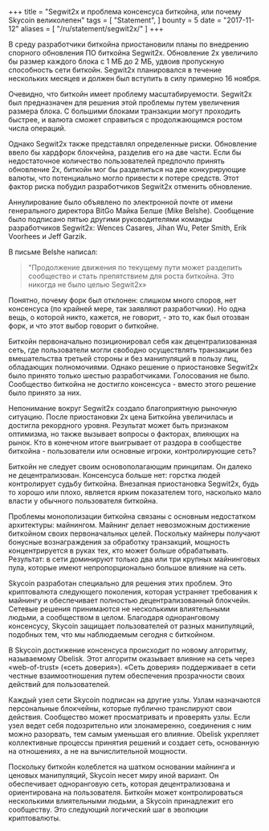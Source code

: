 +++
title = "Segwit2x и проблема консенсуса биткойна, или почему Skycoin великолепен"
tags = [
    "Statement",
]
bounty = 5
date = "2017-11-12"
aliases = [
	"/ru/statement/segwit2x/"
]
+++

В среду разработчики биткойна приостановили планы по внедрению спорного обновления ПО биткойна Segwit2x.
Обновление 2x увеличило бы размер каждого блока с 1 МБ до 2 МБ, удвоив пропускную способность сети биткойн.
Segwit2x планировался в течение нескольких месяцев и должен был вступить в силу примерно 16 ноября.

Очевидно, что биткойн имеет проблему масштабируемости. Segwit2x был предназначен для решения этой
проблемы путем увеличения размера блока. С большими блоками транзакции могут проходить быстрее,
и валюта сможет справиться с продолжающимся ростом числа операций.

Однако Segwit2x также представлял определенные риски. Обновление ввело бы хардфорк блокчейна,
разделив его на две части. Если бы недостаточное количество пользователей предпочло принять обновление 2x,
биткойн мог бы разделиться на две конкурирующие валюты, что потенциально могло привести к потере средств.
Этот фактор риска побудил разработчиков Segwit2x отменить обновление.

Аннулирование было объявлено по электронной почте от имени генерального директора BitGo Майка Белше (Mike Belshe).
Сообщение было подписано пятью другими руководителями команды разработчиков Segwit2x: Wences Casares,
Jihan Wu, Peter Smith, Erik Voorhees и Jeff Garzik.

В письме Belshe написал:

>"Продолжение движения по текущему пути может разделить сообщество и стать препятствием для роста
>биткойна. Это никогда не было целью Segwit2x»

Понятно, почему форк был отклонен: слишком много споров, нет консенсуса (по крайней мере, так заявляют разработчики).
Но одна вещь, о которой никто, кажется, не говорит, - это то, как был отозван форк, и что этот выбор говорит о биткойне.

Биткойн первоначально позиционировал себя как децентрализованная сеть, где пользователи могли свободно осуществлять
транзакции без вмешательства третьей стороны и без манипуляций в пользу лиц, обладающих полномочиями.
Однако решение о приостановке Segwit2x было принято только шестью разработчиками. Голосования не было. Сообщество
биткойна не достигло консенсуса - вместо этого решение было принято за них.

Непонимание вокруг Segwit2x создало благоприятную рыночную ситуацию. После приостановки 2x цена Биткойна увеличилась
и достигла рекордного уровня. Результат может быть признаком оптимизма, но также вызывает вопросы о факторах,
влияющих на рынок. Кто в конечном итоге выигрывает от раздора в сообществе биткойна - пользователи или основные игроки,
контролирующие сеть?

Биткойн не следует своим основополагающим принципам. Он далеко не децентрализован. Консенсуса больше нет:
горстка людей контролирует судьбу биткойна. Внезапная приостановка Segwit2x, будь то хорошо или плохо,
является ярким показателем того, насколько мало власти у обычного пользователя биткойна.

Проблемы монополизации биткойна связаны с основным недостатком архитектуры: майнингом. Майнинг делает невозможным
достижение биткойном своих первоначальных целей. Поскольку майнеры получают бонусные вознаграждения за обработку
транзакций, мощность концентрируется в руках тех, кто может больше обрабатывать. Результат: в сети доминируют
только два или три крупных майнинговых пула, которые имеют непропорционально большое влияние на сеть.

Skycoin разработан специально для решения этих проблем. Это криптовалюта следующего поколения, которая устраняет
требования к майнингу и обеспечивает полностью децентрализованный блокчейн. Сетевые решения принимаются не
несколькими влиятельными людьми, а сообществом в целом. Благодаря одноранговому консенсусу, Skycoin защищает
пользователей от разных манипуляций, подобных тем, что мы наблюдаемым сегодня с биткойном.

В Skycoin достижение консенсуса происходит по новому алгоритму, называемому Obelisk. Этот алгоритм оказывает
влияние на сеть через «web-of-trust» («сеть доверия»). «Сеть доверия» поддерживает в сети честные взаимоотношения
путем обеспечения прозрачности своих действий для пользователей.

Каждый узел сети Skycoin подписан на другие узлы. Узлам назначаются персональные блокчейны, которые публично
транслируют свои действия. Сообщество может просматривать и проверять узлы. Если узел ведет себя подозрительно
или злонамеренно, соединения с ним можно разорвать, тем самым уменьшая его влияние. Obelisk укрепляет
коллективные процессы принятия решений и создает сеть, основанную на отношениях, а не на вычислительной мощности.

Поскольку биткойн колеблется на шатком основании майнинга и ценовых манипуляций, Skycoin несет миру иной вариант.
Он обеспечивает одноранговую сеть, которая децентрализована и ориентирована на пользователя. Биткойн может
контролироваться несколькими влиятельными людьми, а Skycoin принадлежит его сообществу. Это следующий логический
шаг в эволюции криптовалюты.
